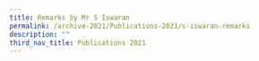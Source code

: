 ```yaml
---
title: Remarks by Mr S Iswaran
permalink: /archive-2021/Publications-2021/s-iswaran-remarks
description: ""
third_nav_title: Publications 2021
---
```

